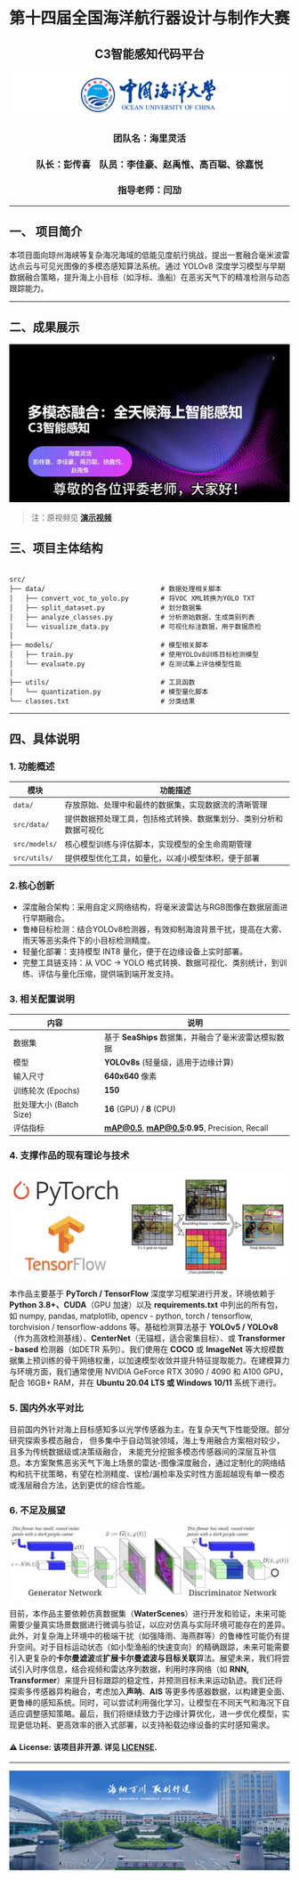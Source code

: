 <div align="center">
  <h1>第十四届全国海洋航行器设计与制作大赛
  <h2>C3智能感知代码平台
</div>

<img src="./doc/img/ouc.png" alt="ouc_alt" title="ouc_img">

<div align="center">
  <h3> 团队名：海里灵活
  <h3> 队长：彭传喜 &nbsp;&nbsp; 队员：李佳豪、赵禹惟、高百聪、徐嘉悦
  <h3> 指导老师：闫劢
</div>

---

## 一、 项目简介
本项目面向琼州海峡等复杂海况海域的低能见度航行挑战，提出一套融合毫米波雷达点云与可见光图像的多模态感知算法系统。通过 YOLOv8 深度学习模型与早期数据融合策略，提升海上小目标（如浮标、渔船）在恶劣天气下的精准检测与动态跟踪能力。

---

## 二、成果展示
<p align="center">
  <img src="./doc/img/vlog.gif" alt="video_alt" title="video_img">
</p>

> 注：原视频见 [**演示视频**](./doc/国赛上交材料/Vlog/海里灵活-vlog.mov)

## 三、项目主体结构
<pre><code>
src/
├── data/                             # 数据处理相关脚本
│   ├── convert_voc_to_yolo.py        # 将VOC XML转换为YOLO TXT
│   ├── split_dataset.py              # 划分数据集
│   ├── analyze_classes.py            # 分析原始数据，生成类别列表
│   └── visualize_data.py             # 可视化标注数据，用于数据质检
│
├── models/                           # 模型相关脚本
│   ├── train.py                      # 使用YOLOv8训练目标检测模型
│   └── evaluate.py                   # 在测试集上评估模型性能
│
├── utils/                            # 工具函数
│   └── quantization.py               # 模型量化脚本
└── classes.txt                       # 分类结果
</code></pre>

---

## 四、具体说明
### 1. 功能概述
| 模块     | 功能描述 |
|----------|----------|
| `data/` | 存放原始、处理中和最终的数据集，实现数据流的清晰管理 |
| `src/data/` | 提供数据预处理工具，包括格式转换、数据集划分、类别分析和数据可视化 |
| `src/models/` | 核心模型训练与评估脚本，实现模型的全生命周期管理 |
| `src/utils/` | 提供模型优化工具，如量化，以减小模型体积，便于部署 |

### 2.核心创新
-  深度融合架构：采用自定义网络结构，将毫米波雷达与RGB图像在数据层面进行早期融合。
- 鲁棒目标检测：结合YOLOv8检测器，有效抑制海浪背景干扰，提高在大雾、雨天等恶劣条件下的小目标检测精度。
- 轻量化部署：支持模型 INT8 量化，便于在边缘设备上实时部署。
- 完整工具链支持：从 VOC → YOLO 格式转换、数据可视化、类别统计，到训练、评估与量化压缩，提供端到端开发支持。

### 3. 相关配置说明
| 内容 | 说明 |
|-------------|-----------|
| 数据集 | 基于 **SeaShips** 数据集，并融合了毫米波雷达模拟数据 |
| 模型 | **YOLOv8s** (轻量级，适用于边缘计算) |
| 输入尺寸 | **640x640** 像素 |
| 训练轮次 (Epochs) | **150** |
| 批处理大小 (Batch Size) | **16** (GPU) / **8** (CPU) |
| 评估指标 | **mAP@0.5**, **mAP@0.5:0.95**, Precision, Recall |

### 4. 支撑作品的现有理论与技术
<div align="center">
    <img src="./doc/img/pytorch.png" alt="pytorch_alt" title="pytorch_img">
</div>

本作品主要基于 **PyTorch / TensorFlow** 深度学习框架进行开发，环境依赖于 **Python 3.8+、CUDA**（GPU 加速）以及 **requirements.txt** 中列出的所有包，如 numpy, pandas, matplotlib, opencv - python, torch / tensorflow, torchvision / tensorflow-addons 等。基础检测算法基于 **YOLOv5 / YOLOv8**（作为高效检测基线）、**CenterNet**（无锚框，适合密集目标）、或 **Transformer - based** 检测器（如DETR 系列）。我们使用在 **COCO** 或 **ImageNet** 等大规模数据集上预训练的骨干网络权重，以加速模型收敛并提升特征提取能力。在建模算力与环境方面，我们通常使用 NVIDIA GeForce RTX 3090 / 4090 和 A100 GPU，配合 16GB+ RAM，并在 **Ubuntu 20.04 LTS 或 Windows 10/11** 系统下进行。

### 5. 国内外水平对比
目前国内外针对海上目标感知多以光学传感器为主，在复杂天气下性能受限。部分研究探索多模态融合， 但多集中于自动驾驶领域，海上专用融合方案相对较少， 且多为传统数据级或决策级融合， 未能充分挖掘多模态传感器间的深层互补信息。本方案聚焦恶劣天气下海上场景的雷达-图像深度融合，通过定制化的网络结构和抗干扰策略，有望在检测精度、误检/漏检率及实时性方面超越现有单一模态或浅层融合方法，达到更优的综合性能。

### 6. 不足及展望
<div align="center">
    <img src="./doc/img/RNN.png" alt="RNN_alt" title="RNN_img">
</div>

目前，本作品主要依赖仿真数据集（**WaterScenes**）进行开发和验证，未来可能需要少量真实场景数据进行微调与验证，以应对仿真与实际环境可能存在的差异。此外，对复杂海上环境中的极端干扰（如强降雨、海燕群等）的鲁棒性可能仍有提升空间。对于目标运动状态（如小型渔船的快速变向）的精确跟踪，未来可能需要引入更复杂的**卡尔曼滤波**或**扩展卡尔曼滤波与目标关联**算法。展望未来，我们将尝试引入时序信息，结合视频和雷达序列数据，利用时序网络（如 **RNN, Transformer**）来提升目标跟踪的稳定性，并预测目标未来运动轨迹。我们还将探索多传感器异构融合，考虑加入**声呐**、**AIS** 等更多传感器数据，以构建更全面、更鲁棒的感知系统。同时，可以尝试利用强化学习，让模型在不同天气和海况下自适应调整感知策略。最后，我们将继续致力于边缘计算优化，进一步优化模型，实现更低功耗、更高效率的嵌入式部署，以支持船载边缘设备的实时感知需求。

#### ⚠️ License: 该项目非开源. 详见 [LICENSE](./LICENSE).

---

<img src="./doc/img/ouc2.png" alt="ouc2_alt" title="ouc2_img">